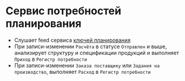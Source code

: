 # Сервис потребностей планирования

- Слушает feed сервиса [ключей планирования](../keys/README.md)
- При записи-изменении `Расчёта` в статусе `Отправлен` и выше, анализирует структуру и спецификации продукций и выполняет `Приход` в `Регистр потребности`
- При записи-изменении `Заказа поставщику` или `Задания на производство`, выполняет `Расход` в `Регистр потребности`
